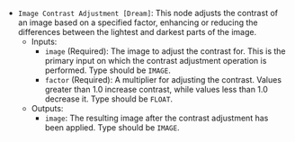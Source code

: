 - `Image Contrast Adjustment [Dream]`: This node adjusts the contrast of an image based on a specified factor, enhancing or reducing the differences between the lightest and darkest parts of the image.
    - Inputs:
        - `image` (Required): The image to adjust the contrast for. This is the primary input on which the contrast adjustment operation is performed. Type should be `IMAGE`.
        - `factor` (Required): A multiplier for adjusting the contrast. Values greater than 1.0 increase contrast, while values less than 1.0 decrease it. Type should be `FLOAT`.
    - Outputs:
        - `image`: The resulting image after the contrast adjustment has been applied. Type should be `IMAGE`.
